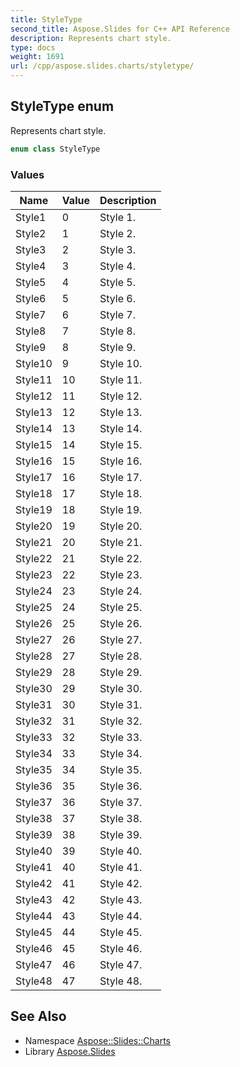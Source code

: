 ```yaml
---
title: StyleType
second_title: Aspose.Slides for C++ API Reference
description: Represents chart style.
type: docs
weight: 1691
url: /cpp/aspose.slides.charts/styletype/
---
```

## StyleType enum


Represents chart style.

```cpp
enum class StyleType
```

### Values

| Name | Value | Description |
| --- | --- | --- |
| Style1 | 0 | Style 1. |
| Style2 | 1 | Style 2. |
| Style3 | 2 | Style 3. |
| Style4 | 3 | Style 4. |
| Style5 | 4 | Style 5. |
| Style6 | 5 | Style 6. |
| Style7 | 6 | Style 7. |
| Style8 | 7 | Style 8. |
| Style9 | 8 | Style 9. |
| Style10 | 9 | Style 10. |
| Style11 | 10 | Style 11. |
| Style12 | 11 | Style 12. |
| Style13 | 12 | Style 13. |
| Style14 | 13 | Style 14. |
| Style15 | 14 | Style 15. |
| Style16 | 15 | Style 16. |
| Style17 | 16 | Style 17. |
| Style18 | 17 | Style 18. |
| Style19 | 18 | Style 19. |
| Style20 | 19 | Style 20. |
| Style21 | 20 | Style 21. |
| Style22 | 21 | Style 22. |
| Style23 | 22 | Style 23. |
| Style24 | 23 | Style 24. |
| Style25 | 24 | Style 25. |
| Style26 | 25 | Style 26. |
| Style27 | 26 | Style 27. |
| Style28 | 27 | Style 28. |
| Style29 | 28 | Style 29. |
| Style30 | 29 | Style 30. |
| Style31 | 30 | Style 31. |
| Style32 | 31 | Style 32. |
| Style33 | 32 | Style 33. |
| Style34 | 33 | Style 34. |
| Style35 | 34 | Style 35. |
| Style36 | 35 | Style 36. |
| Style37 | 36 | Style 37. |
| Style38 | 37 | Style 38. |
| Style39 | 38 | Style 39. |
| Style40 | 39 | Style 40. |
| Style41 | 40 | Style 41. |
| Style42 | 41 | Style 42. |
| Style43 | 42 | Style 43. |
| Style44 | 43 | Style 44. |
| Style45 | 44 | Style 45. |
| Style46 | 45 | Style 46. |
| Style47 | 46 | Style 47. |
| Style48 | 47 | Style 48. |

## See Also

* Namespace [Aspose::Slides::Charts](../)
* Library [Aspose.Slides](../../)

